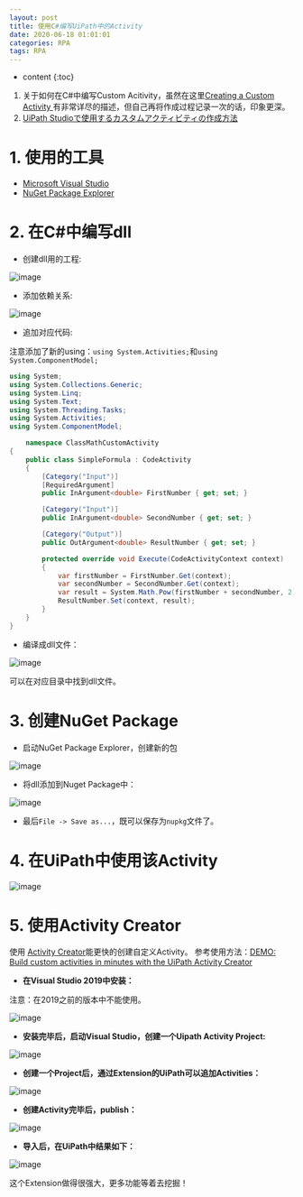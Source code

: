 ```yaml
---
layout: post
title: 使用C#编写UiPath中的Activity
date: 2020-06-18 01:01:01
categories: RPA
tags: RPA
---
```

* content
{:toc}

1. 关于如何在C#中编写Custom Acitivity，虽然在这里[Creating a Custom Activity
](https://docs.uipath.com/activities/docs/creating-a-custom-activity)有非常详尽的描述，但自己再将作成过程记录一次的话，印象更深。
2. [UiPath Studioで使用するカスタムアクティビティの作成方法](https://qiita.com/masatomix/items/1f63513e80313a99faeb)

# 1. 使用的工具

- [Microsoft Visual Studio](https://visualstudio.microsoft.com/ja/) 
- [NuGet Package Explorer](https://github.com/NuGetPackageExplorer/NuGetPackageExplorer/releases)

# 2. 在C#中编写dll

- 创建dll用的工程:

![image](https://user-images.githubusercontent.com/18595935/84987203-b4764e00-b17a-11ea-86ac-d693ee933a61.png)

- 添加依赖关系:

![image](https://user-images.githubusercontent.com/18595935/84987277-d1128600-b17a-11ea-91d4-4a3cbc815945.png)

- 追加对应代码:

注意添加了新的using：`using System.Activities;`和`using System.ComponentModel;`

```csharp
using System;
using System.Collections.Generic;
using System.Linq;
using System.Text;
using System.Threading.Tasks;
using System.Activities;
using System.ComponentModel;

    namespace ClassMathCustomActivity
{
    public class SimpleFormula : CodeActivity
    {
        [Category("Input")]
        [RequiredArgument]
        public InArgument<double> FirstNumber { get; set; }

        [Category("Input")]
        public InArgument<double> SecondNumber { get; set; }

        [Category("Output")]
        public OutArgument<double> ResultNumber { get; set; }

        protected override void Execute(CodeActivityContext context)
        {
            var firstNumber = FirstNumber.Get(context);
            var secondNumber = SecondNumber.Get(context);
            var result = System.Math.Pow(firstNumber + secondNumber, 2);
            ResultNumber.Set(context, result);
        }
    }
}
```

- 编译成dll文件：

![image](https://user-images.githubusercontent.com/18595935/84987551-54cc7280-b17b-11ea-912c-510c96353ad9.png)

可以在对应目录中找到dll文件。

# 3. 创建NuGet Package

- 启动NuGet Package Explorer，创建新的包

![image](https://user-images.githubusercontent.com/18595935/84987677-92c99680-b17b-11ea-8cff-426e8048ad50.png)

- 将dll添加到Nuget Package中：

![image](https://user-images.githubusercontent.com/18595935/84988034-3c108c80-b17c-11ea-9cdf-3b14865a9b80.png)


- 最后`File -> Save as...`，既可以保存为`nupkg`文件了。

# 4. 在UiPath中使用该Activity

![image](https://user-images.githubusercontent.com/18595935/84990097-9bbc6700-b17f-11ea-8ca8-b0980f5c45f4.png)

# 5. 使用Activity Creator

使用 [Activity Creator](https://connect.uipath.com/ja/marketplace/components/activity-set-creator)能更快的创建自定义Activity。
参考使用方法：[DEMO: Build custom activities in minutes with the UiPath Activity Creator](https://www.youtube.com/watch?time_continue=43&v=p8GrdJHwHPw&feature=emb_logo)

- **在Visual Studio 2019中安装：**

注意：在2019之前的版本中不能使用。

![image](https://user-images.githubusercontent.com/18595935/87009889-c50d6780-c200-11ea-9e2c-299307fce577.png)

- **安装完毕后，启动Visual Studio，创建一个Uipath Activity Project:**

![image](https://user-images.githubusercontent.com/18595935/87010193-2f260c80-c201-11ea-968d-f80c06b4129e.png)

- **创建一个Project后，通过Extension的UiPath可以追加Activities：**

![image](https://user-images.githubusercontent.com/18595935/87010707-eae73c00-c201-11ea-874e-8c79f8465f54.png)

- **创建Activity完毕后，publish：**

![image](https://user-images.githubusercontent.com/18595935/87013215-423adb80-c205-11ea-8984-9cb41ff8f36e.png)

- **导入后，在UiPath中结果如下：**

![image](https://user-images.githubusercontent.com/18595935/87013690-02282880-c206-11ea-8d78-c4483e869875.png)

这个Extension做得很强大，更多功能等着去挖掘！